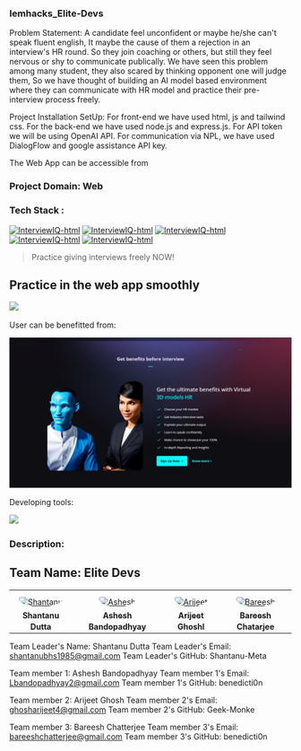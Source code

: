 ### Iemhacks_Elite-Devs

Problem Statement: A candidate feel unconfident or maybe he/she can't speak fluent english, It maybe the cause of them a rejection in an interview's HR round. So they join coaching or others, but still they feel nervous or shy to communicate publically. We have seen this problem among many student, they also scared by thinking opponent one will judge them, So we have thought of building an AI model based environment where they can communicate with HR model and practice their pre-interview process freely. 

Project Installation SetUp: For front-end we have used html, js and tailwind css. For the back-end we have used node.js and express.js. For API token we will be using OpenAI API. For communication via NPL, we have used DialogFlow and google assistance API key. 

The Web App can be accessible from

### Project Domain: Web 
### Tech Stack : 
<div>

[![InterviewIQ-html](https://img.shields.io/badge/HTML-bright?style=?style=for-the-badge)](https://iwoc.live/project)
[![InterviewIQ-html](https://img.shields.io/badge/CSS-violet?style=?style=for-the-badge)](https://iwoc.live/project)
[![InterviewIQ-html](https://img.shields.io/badge/TailWindCss-pink?style=?style=for-the-badge)](https://iwoc.live/project)
[![InterviewIQ-html](https://img.shields.io/badge/Python-blue?style=?style=for-the-badge)](https://iwoc.live/project)
[![InterviewIQ-html](https://img.shields.io/badge/API-black?style=?style=for-the-badge)](https://iwoc.live/project)

</div>

> Practice giving interviews freely NOW!

## Practice in the web app smoothly

<img src="./assets/images/interview1.png">

User can be benefitted from:

<img src="/GRADIENTS/img/interview2.png">

Developing tools:

<img src="./assets/images/interview3.png">



### Description:
## Team Name: Elite Devs

<table>
<tr>
    <td align="center" style="word-wrap: break-word; width: 150.0; height: 150.0">
        <a href=https://github.com/Shantanu-Meta>
            <img src=https://avatars.githubusercontent.com/u/41796013?v=4 width="100;"  style="border-radius:50%;align-items:center;justify-content:center;overflow:hidden;padding-top:10px" alt=Shantanu Dutta/>
            <br />
            <sub style="font-size:14px"><b>Shantanu Dutta</b></sub>
        </a>
    </td>
    <td align="center" style="word-wrap: break-word; width: 150.0; height: 150.0">
        <a href=https://github.com/benedicti0n>
            <img src=https://avatars.githubusercontent.com/u/88141521?v=4 width="100;"  style="border-radius:50%;align-items:center;justify-content:center;overflow:hidden;padding-top:10px" alt=Ashesh Bandhopadaya/>
            <br />
            <sub style="font-size:14px"><b>Ashesh Bandopadhyay</b></sub>
        </a>
    </td>
    <td align="center" style="word-wrap: break-word; width: 150.0; height: 150.0">
        <a href=https://github.com/Geek-Monke>
            <img src=https://avatars.githubusercontent.com/u/65825207?v=4 width="100;"  style="border-radius:50%;align-items:center;justify-content:center;overflow:hidden;padding-top:10px" alt=Arijeet Ghosh/>
            <br />
            <sub style="font-size:14px"><b>Arijeet Ghoshl</b></sub>
        </a>
    </td>
    <td align="center" style="word-wrap: break-word; width: 150.0; height: 150.0">
        <a href=https://github.com/>
            <img src=https://avatars.githubusercontent.com/u/52196231?v=4 width="100;"  style="border-radius:50%;align-items:center;justify-content:center;overflow:hidden;padding-top:10px" alt=Bareesh Chatarjee/>
            <br />
            <sub style="font-size:14px"><b>Bareesh Chatarjee</b></sub>
        </a>
    </td>
</tr>
<tr>
<table>


Team Leader's Name: Shantanu Dutta
Team Leader's Email: shantanubhs1985@gmail.com
Team Leader's GitHub: Shantanu-Meta

Team member 1: Ashesh Bandopadhyay
Team member 1's Email: Lbandopadhyay2@gmail.com
Team member 1's GitHub: benedicti0n

Team member 2: Arijeet Ghosh
Team member 2's Email: ghosharijeet4@gmail.com
Team member 2's GitHub: Geek-Monke

Team member 3: Bareesh Chatterjee
Team member 3's Email: bareeshchatterjee@gmail.com
Team member 3's GitHub: benedicti0n